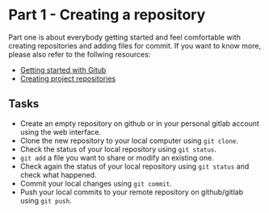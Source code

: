 # Part 1 - Creating a repository

Part one is about everybody getting started and feel comfortable with creating repositories and adding files for commit. If you want to know more, please also refer to the follwing resources:

* [Getting started with Gitub](https://the-turing-way.netlify.app/collaboration/github-novice/github-novice-firststeps#cl-github-novice-firststeps)
* [Creating project repositories](https://the-turing-way.netlify.app/project-design/project-repo.html)

## Tasks

* Create an empty repository on github or in your personal gitlab account using the web interface.
* Clone the new repository to your local computer using `git clone`.
* Check the status of your local repository using `git status`.
* `git add` a file you want to share or modify an existing one.
* Check again the status of your local repository using `git status` and check what happened.
* Commit your local changes using `git commit`.
* Push your local commits to your remote repository on github/gitlab using `git push`.
